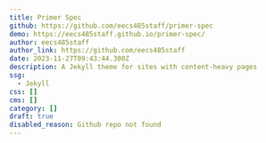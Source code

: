 ```yaml
---
title: Primer Spec
github: https://github.com/eecs485staff/primer-spec
demo: https://eecs485staff.github.io/primer-spec/
author: eecs485staff
author_link: https://github.com/eecs485staff
date: 2023-11-27T09:43:44.300Z
description: A Jekyll theme for sites with content-heavy pages
ssg:
  - Jekyll
css: []
cms: []
category: []
draft: true
disabled_reason: Github repo not found
---
```

